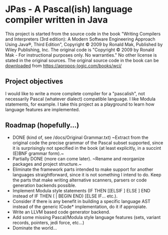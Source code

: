 # JPas - A Pascal(ish) language compiler written in Java

This project is started from the source code in the book "Writing Compilers and Interpreters (3rd edition): A Modern Software Engineering Approach Using Java®, Third Edition", Copyright © 2009 by Ronald Mak, Published by Wiley Publishing, Inc.
The original code is "Copyright © 2009 by Ronald Mak - For instructional purposes only. No warranties."
No other license is stated in the original sources.
The original source code in the book can be [downloaded](https://apropos-logic.com/books/wci/) from https://apropos-logic.com/books/wci/

## Project objectives

I would like to write a more complete compiler for a "pascalish", not necessarily Pascal (whatever dialect) compatible language. I like Modula statements, for example. I take this project as a playground to learn how language features are implemented.

## Roadmap (hopefully...)

- DONE (kind of, see /docs/Original Grammar.txt) ~Extract from the original code the precise grammar of the Pascal subset supported, since it is surprisingly not specified in the book (at least explicitly, in a succint (E)BNF grammar form).~
- Partially DONE (more can come later). ~Rename and reorganize packages and project structure.~
- Eliminate the framework parts intended to make support for another languages straightforward, since it is not something I intend to do. Keep the parts that make writing alternative scanners, parsers or code generation backends possible.
- Implement Modula style statements (IF <cond> THEN <statements> [[ELSIF <statements>] ELSE <statements>] END instead of IF <cond> THEN (<statement> | BEGIN <statements> END) [ELSE IF... etc.).
- Consider if there is any benefit in building a specific language AST instead of the generic ICode* implementation, do it if appropiate.
- Write an LLVM based code generator backend.
- Add some missing Pascal/Modula style language features (sets, variant records, pointers, jedi force, etc...)
- Dominate the world...
